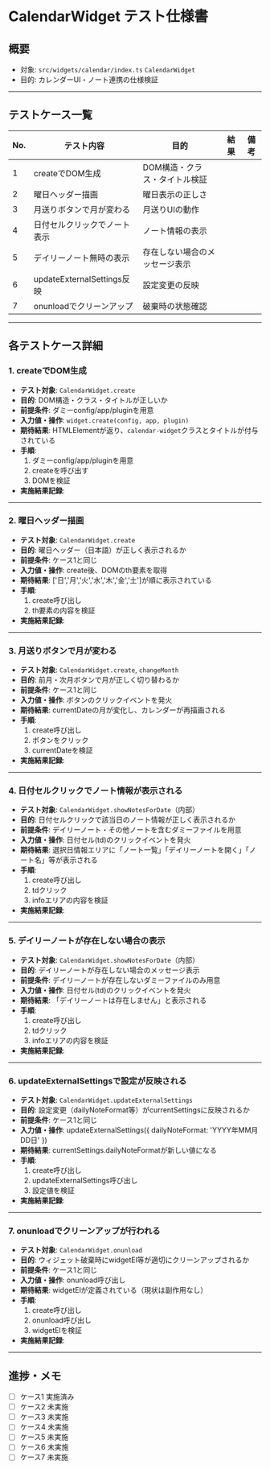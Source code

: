 # CalendarWidget テスト仕様書

## 概要
- 対象: `src/widgets/calendar/index.ts` `CalendarWidget`
- 目的: カレンダーUI・ノート連携の仕様検証

---

## テストケース一覧

| No. | テスト内容                   | 目的                                 | 結果 | 備考 |
|-----|------------------------------|--------------------------------------|------|------|
| 1   | createでDOM生成              | DOM構造・クラス・タイトル検証        |      |      |
| 2   | 曜日ヘッダー描画             | 曜日表示の正しさ                     |      |      |
| 3   | 月送りボタンで月が変わる      | 月送りUIの動作                       |      |      |
| 4   | 日付セルクリックでノート表示  | ノート情報の表示                     |      |      |
| 5   | デイリーノート無時の表示      | 存在しない場合のメッセージ表示        |      |      |
| 6   | updateExternalSettings反映    | 設定変更の反映                       |      |      |
| 7   | onunloadでクリーンアップ      | 破棄時の状態確認                     |      |      |

---

## 各テストケース詳細

### 1. createでDOM生成
- **テスト対象**: `CalendarWidget.create`
- **目的**: DOM構造・クラス・タイトルが正しいか
- **前提条件**: ダミーconfig/app/pluginを用意
- **入力値・操作**: `widget.create(config, app, plugin)`
- **期待結果**: HTMLElementが返り、`calendar-widget`クラスとタイトルが付与されている
- **手順**:
  1. ダミーconfig/app/pluginを用意
  2. createを呼び出す
  3. DOMを検証
- **実施結果記録**:

---

### 2. 曜日ヘッダー描画
- **テスト対象**: `CalendarWidget.create`
- **目的**: 曜日ヘッダー（日本語）が正しく表示されるか
- **前提条件**: ケース1と同じ
- **入力値・操作**: create後、DOMのth要素を取得
- **期待結果**: ['日','月','火','水','木','金','土']が順に表示されている
- **手順**:
  1. create呼び出し
  2. th要素の内容を検証
- **実施結果記録**:

---

### 3. 月送りボタンで月が変わる
- **テスト対象**: `CalendarWidget.create`, `changeMonth`
- **目的**: 前月・次月ボタンで月が正しく切り替わるか
- **前提条件**: ケース1と同じ
- **入力値・操作**: ボタンのクリックイベントを発火
- **期待結果**: currentDateの月が変化し、カレンダーが再描画される
- **手順**:
  1. create呼び出し
  2. ボタンをクリック
  3. currentDateを検証
- **実施結果記録**:

---

### 4. 日付セルクリックでノート情報が表示される
- **テスト対象**: `CalendarWidget.showNotesForDate`（内部）
- **目的**: 日付セルクリックで該当日のノート情報が正しく表示されるか
- **前提条件**: デイリーノート・その他ノートを含むダミーファイルを用意
- **入力値・操作**: 日付セル(td)のクリックイベントを発火
- **期待結果**: 選択日情報エリアに「ノート一覧」「デイリーノートを開く」「ノート名」等が表示される
- **手順**:
  1. create呼び出し
  2. tdクリック
  3. infoエリアの内容を検証
- **実施結果記録**:

---

### 5. デイリーノートが存在しない場合の表示
- **テスト対象**: `CalendarWidget.showNotesForDate`（内部）
- **目的**: デイリーノートが存在しない場合のメッセージ表示
- **前提条件**: デイリーノートが存在しないダミーファイルのみ用意
- **入力値・操作**: 日付セル(td)のクリックイベントを発火
- **期待結果**: 「デイリーノートは存在しません」と表示される
- **手順**:
  1. create呼び出し
  2. tdクリック
  3. infoエリアの内容を検証
- **実施結果記録**:

---

### 6. updateExternalSettingsで設定が反映される
- **テスト対象**: `CalendarWidget.updateExternalSettings`
- **目的**: 設定変更（dailyNoteFormat等）がcurrentSettingsに反映されるか
- **前提条件**: ケース1と同じ
- **入力値・操作**: updateExternalSettings({ dailyNoteFormat: 'YYYY年MM月DD日' })
- **期待結果**: currentSettings.dailyNoteFormatが新しい値になる
- **手順**:
  1. create呼び出し
  2. updateExternalSettings呼び出し
  3. 設定値を検証
- **実施結果記録**:

---

### 7. onunloadでクリーンアップが行われる
- **テスト対象**: `CalendarWidget.onunload`
- **目的**: ウィジェット破棄時にwidgetEl等が適切にクリーンアップされるか
- **前提条件**: ケース1と同じ
- **入力値・操作**: onunload呼び出し
- **期待結果**: widgetElが定義されている（現状は副作用なし）
- **手順**:
  1. create呼び出し
  2. onunload呼び出し
  3. widgetElを検証
- **実施結果記録**:

---

## 進捗・メモ

- [ ] ケース1 実施済み
- [ ] ケース2 未実施
- [ ] ケース3 未実施
- [ ] ケース4 未実施
- [ ] ケース5 未実施
- [ ] ケース6 未実施
- [ ] ケース7 未実施 